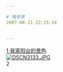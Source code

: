 ```yaml
---

# 俺老家
2007-08-21 22:15:14


---
```



<a target=_blank href="http://fm151.img.xiaonei.com/blog/20070821/22/13/A564053322162RHI.JPG" target="_blank">1 我家阳台的景色</a><br />
<a target=_blank href="http://fm151.img.xiaonei.com/blog/20070821/22/13/A564053322162RHI.JPG" target="_blank"><img src="http://fm151.img.xiaonei.com/blog/20070821/22/13/A564053322162RHI.JPG" alt="DSCN3133.JPG"></a> <br />
2&nbsp; <br />
<img src="http://lh5.google.com/ken.shao/RsrnxB7q8nI/AAAAAAAABWA/opDwL4BK7Bc/dscn3133.jpg" alt=""><br />
<img src="http://lh5.google.com/ken.shao/RsrnxB7q8nI/AAAAAAAABWA/opDwL4BK7Bc/dscn3133.jpg" alt=""><br />
<br />
<br />
<img src="http://lh5.google.com/ken.shao/RsrnxB7q8nI/AAAAAAAABWA/opDwL4BK7Bc/dscn3133.jpg" alt="">